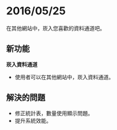 # 2016/05/25


在其他網站中，崁入您喜歡的資料通道吧。

## 新功能

**崁入資料通道**

* 使用者可以在其他網站中，崁入資料通道。


## 解決的問題

* 修正統計表，數量使用顯示問題。
* 提升系統效能。

